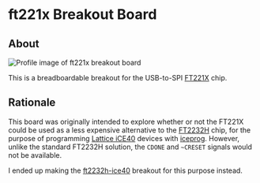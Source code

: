 # ft221x Breakout Board

## About

![Profile image of ft221x breakout board](https://raw.githubusercontent.com/jkiv/kicad-breakouts/main/boards/ft221x/images/ft221x_profile.png)

This is a breadboardable breakout for the USB-to-SPI [FT221X](https://www.ftdichip.com/Products/ICs/FT221X.html) chip.

## Rationale

This board was originally intended to explore whether or not the FT221X could be used as a less expensive alternative to the [FT2232H](https://www.ftdichip.com/Products/ICs/FT2232H.html) chip, for the purpose of programming [Lattice iCE40](http://www.latticesemi.com/iCE40) devices with [iceprog](https://github.com/YosysHQ/icestorm/tree/master/iceprog). However, unlike the standard FT2232H solution, the `CDONE` and `~CRESET` signals would not be available.

I ended up making the [ft2232h-ice40](https://github.com/jkiv/kicad-breakouts/tree/main/boards/ft2232h-ice40) breakout for this purpose instead.
